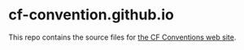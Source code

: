 # cf-convention.github.io

This repo contains the source files for [the CF Conventions web site][cf-website].

[cf-website]: http://cfconventions.org/

